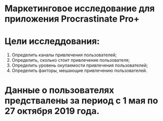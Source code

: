 # Маркетинговое исследование для приложения Procrastinate Pro+

# Цели исследдования:
1. Определить каналы привлечения пользователей;
2. Определить, сколько стоит привлечение пользователя;
3. Определить уровень окупаемости привлечения пользователей;
4. Определить факторы, мешающие привлечению пользователей.

# Данные о пользователях предствалены за период с 1 мая по 27 октября 2019 года.
